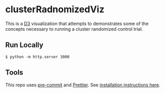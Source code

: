 # clusterRadnomizedViz

This is a [D3](d3js.org) visualization that attempts to demonstrates some of the concepts necessary to running a cluster randomized control trial.

## Run Locally

`$ python -m http.server 3000`

## Tools

This repo uses [pre-commit](https://pre-commit.com/) and [Prettier](https://prettier.io/). See [installation instructions here](https://pre-commit.com/#install).
